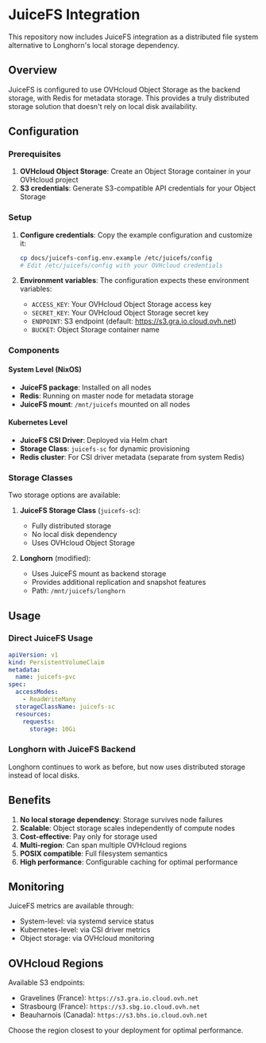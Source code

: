 # JuiceFS Integration

This repository now includes JuiceFS integration as a distributed file system alternative to Longhorn's local storage dependency.

## Overview

JuiceFS is configured to use OVHcloud Object Storage as the backend storage, with Redis for metadata storage. This provides a truly distributed storage solution that doesn't rely on local disk availability.

## Configuration

### Prerequisites

1. **OVHcloud Object Storage**: Create an Object Storage container in your OVHcloud project
2. **S3 credentials**: Generate S3-compatible API credentials for your Object Storage

### Setup

1. **Configure credentials**: Copy the example configuration and customize it:
   ```bash
   cp docs/juicefs-config.env.example /etc/juicefs/config
   # Edit /etc/juicefs/config with your OVHcloud credentials
   ```

2. **Environment variables**: The configuration expects these environment variables:
   - `ACCESS_KEY`: Your OVHcloud Object Storage access key
   - `SECRET_KEY`: Your OVHcloud Object Storage secret key
   - `ENDPOINT`: S3 endpoint (default: https://s3.gra.io.cloud.ovh.net)
   - `BUCKET`: Object Storage container name

### Components

#### System Level (NixOS)
- **JuiceFS package**: Installed on all nodes
- **Redis**: Running on master node for metadata storage
- **JuiceFS mount**: `/mnt/juicefs` mounted on all nodes

#### Kubernetes Level
- **JuiceFS CSI Driver**: Deployed via Helm chart
- **Storage Class**: `juicefs-sc` for dynamic provisioning
- **Redis cluster**: For CSI driver metadata (separate from system Redis)

### Storage Classes

Two storage options are available:

1. **JuiceFS Storage Class** (`juicefs-sc`): 
   - Fully distributed storage
   - No local disk dependency
   - Uses OVHcloud Object Storage

2. **Longhorn** (modified):
   - Uses JuiceFS mount as backend storage
   - Provides additional replication and snapshot features
   - Path: `/mnt/juicefs/longhorn`

## Usage

### Direct JuiceFS Usage
```yaml
apiVersion: v1
kind: PersistentVolumeClaim
metadata:
  name: juicefs-pvc
spec:
  accessModes:
    - ReadWriteMany
  storageClassName: juicefs-sc
  resources:
    requests:
      storage: 10Gi
```

### Longhorn with JuiceFS Backend
Longhorn continues to work as before, but now uses distributed storage instead of local disks.

## Benefits

1. **No local storage dependency**: Storage survives node failures
2. **Scalable**: Object storage scales independently of compute nodes
3. **Cost-effective**: Pay only for storage used
4. **Multi-region**: Can span multiple OVHcloud regions
5. **POSIX compatible**: Full filesystem semantics
6. **High performance**: Configurable caching for optimal performance

## Monitoring

JuiceFS metrics are available through:
- System-level: via systemd service status
- Kubernetes-level: via CSI driver metrics
- Object storage: via OVHcloud monitoring

## OVHcloud Regions

Available S3 endpoints:
- Gravelines (France): `https://s3.gra.io.cloud.ovh.net`
- Strasbourg (France): `https://s3.sbg.io.cloud.ovh.net`
- Beauharnois (Canada): `https://s3.bhs.io.cloud.ovh.net`

Choose the region closest to your deployment for optimal performance.